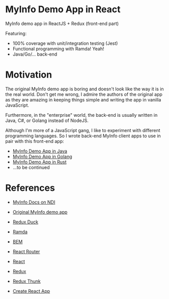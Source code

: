 # MyInfo Demo App in React
MyInfo demo app in ReactJS + Redux (front-end part)

Featuring:

- 100% coverage with unit/integration testing (Jest)
- Functional programming with Ramda! Yeah!
- Java/Go/... back-end

# Motivation
The original MyInfo demo app is boring and doesn't look like the way it is in the real world.
Don't get me wrong, I admire the authors of the original app as they are amazing in keeping things simple
and writing the app in vanilla JavaScript.

Furthermore, in the "enterprise" world,
the back-end is usually written in Java, C#, or Golang instead of NodeJS.

Although I'm more of a JavaScript gang, I like to experiment with different programming languages.
So I wrote back-end MyInfo client apps to use in pair with this front-end app:

- [MyInfo Demo App in Java](https://github.com/lekhacman/myinfo-java)
- [MyInfo Demo App in Golang](https://github.com/lekhacman/myinfo-go)
- [MyInfo Demo App in Rust](https://github.com/lekhacman/myinfo-rust)
- ...to be continued

# References

- [MyInfo Docs on NDI](https://www.ndi-api.gov.sg/library/trusted-data/myinfo/introduction)
- [Original MyInfo demo app](https://github.com/ndi-trusted-data/myinfo-demo-app)
- [Redux Duck](https://github.com/erikras/ducks-modular-redux)
- [Ramda](https://ramdajs.com/docs/)
- [BEM](http://getbem.com/)
- [React Router](https://reacttraining.com/react-router/web/guides/quick-start)

- [React](https://reactjs.org/docs/hello-world.html)
- [Redux](https://redux.js.org/introduction/getting-started)
- [Redux Thunk](https://github.com/reduxjs/redux-thunk)
- [Create React App](https://create-react-app.dev/docs/getting-started)
